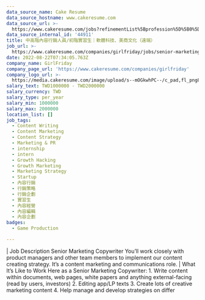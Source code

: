 ```yaml
---
data_source_name: Cake Resume
data_source_hostname: www.cakeresume.com
data_source_url: >-
  https://www.cakeresume.com/jobs?refinementList%5Bprofession%5D%5B0%5D=game-production&range%5Bsalary_range%5D%5Bmin%5D=1000000
data_source_internal_id: '44911'
title: 中高階內容行銷人員/初階實習生｜軟體科技、美商文化（遠端）
job_url: >-
  https://www.cakeresume.com/companies/girlfriday/jobs/senior-marketing-copywriter-remote
date: 2022-08-22T07:34:05.763Z
company_name: GirlFriday
company_page_url: 'https://www.cakeresume.com/companies/girlfriday'
company_logo_url: >-
  https://media.cakeresume.com/image/upload/s--mOGkwhPC--/c_pad,fl_png8,h_200,w_200/v1660989479/njcarlaz2hc2ftjhpixu.png
salary_text: TWD1000000 - TWD2000000
salary_currency: TWD
salary_type: per_year
salary_min: 1000000
salary_max: 2000000
location_list: []
job_tags:
  - Content Writing
  - Content Marketing
  - Content Strategy
  - Marketing & PR
  - internship
  - intern
  - Growth Hacking
  - Growth Marketing
  - Marketing Strategy
  - Startup
  - 內容行銷
  - 行銷策略
  - 行銷企劃
  - 實習生
  - 內容經營
  - 內容編輯
  - 內容企劃
badges:
  - Game Production

---
```


| Job Description Senior Marketing Copywriter You’ll work closely with product managers and other team members to implement our content creating strategy. It’s a content marketing and communications role. | What It’s Like to Work Here as a Senior Marketing Copywriter: 1. Write content within documents, web pages, white papers and anything external-facing (read by users, investors) 2. Editing app/LP texts 3. Create lots of creative marketing content 4. Help manage and develop strategies on differ